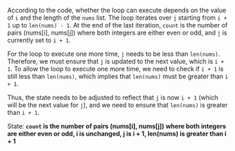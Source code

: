 According to the code, whether the loop can execute depends on the value of `i` and the length of the `nums` list. The loop iterates over `j` starting from `i + 1` up to `len(nums) - 1`. At the end of the last iteration, `count` is the number of pairs (nums[i], nums[j]) where both integers are either even or odd, and `j` is currently set to `i + 1`.

For the loop to execute one more time, `j` needs to be less than `len(nums)`. Therefore, we must ensure that `j` is updated to the next value, which is `i + 1`. To allow the loop to execute one more time, we need to check if `i + 1` is still less than `len(nums)`, which implies that `len(nums)` must be greater than `i + 1`.

Thus, the state needs to be adjusted to reflect that `j` is now `i + 1` (which will be the next value for `j`), and we need to ensure that `len(nums)` is greater than `i + 1`.

State: **`count` is the number of pairs (nums[i], nums[j]) where both integers are either even or odd, i is unchanged, j is i + 1, len(nums) is greater than i + 1**